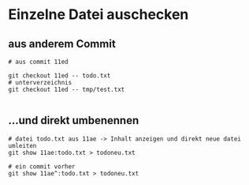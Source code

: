 # Einzelne Datei auschecken 

## aus anderem Commit 

```
# aus commit 11ed 

git checkout 11ed -- todo.txt
# unterverzeichnis 
git checkout 11ed -- tmp/test.txt 


```

## ...und direkt umbenennen 

```
# datei todo.txt aus 11ae -> Inhalt anzeigen und direkt neue datei umleiten 
git show 11ae:todo.txt > todoneu.txt

# ein commit vorher 
git show 11ae^:todo.txt > todoneu.txt

```
